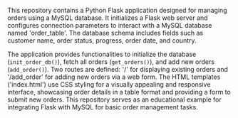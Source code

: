 This repository contains a Python Flask application designed for managing orders using a MySQL database. It initializes a Flask web server and configures connection parameters to interact with a MySQL database named 'order_table'. The database schema includes fields such as customer name, order status, progress, order date, and country. 

The application provides functionalities to initialize the database (`init_order_db()`), fetch all orders (`get_orders()`), and add new orders (`add_order()`). Two routes are defined: '/' for displaying existing orders and '/add_order' for adding new orders via a web form. The HTML templates ('index.html') use CSS styling for a visually appealing and responsive interface, showcasing order details in a table format and providing a form to submit new orders. This repository serves as an educational example for integrating Flask with MySQL for basic order management tasks.
